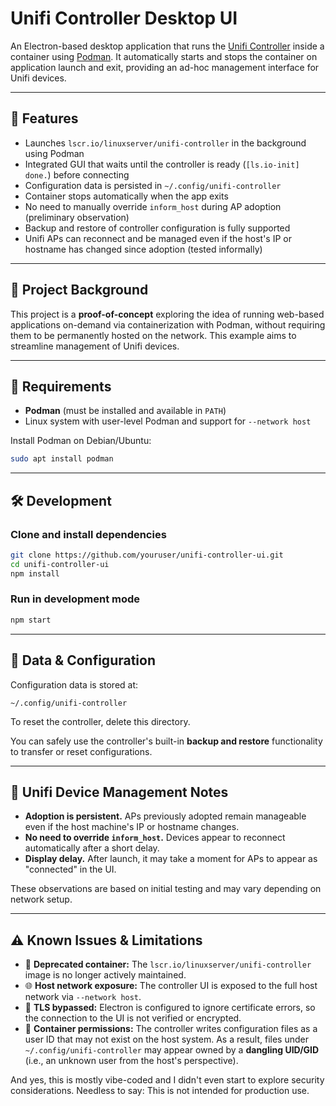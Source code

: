 # Unifi Controller Desktop UI

An Electron-based desktop application that runs the [Unifi Controller](https://www.ui.com/software/) inside a container using [Podman](https://podman.io). It automatically starts and stops the container on application launch and exit, providing an ad-hoc management interface for Unifi devices.

---

## 🚀 Features

- Launches `lscr.io/linuxserver/unifi-controller` in the background using Podman
- Integrated GUI that waits until the controller is ready (`[ls.io-init] done.`) before connecting
- Configuration data is persisted in `~/.config/unifi-controller`
- Container stops automatically when the app exits
- No need to manually override `inform_host` during AP adoption (preliminary observation)
- Backup and restore of controller configuration is fully supported
- Unifi APs can reconnect and be managed even if the host's IP or hostname has changed since adoption (tested informally)

---

## 🧪 Project Background

This project is a **proof-of-concept** exploring the idea of running web-based applications on-demand via containerization with Podman, without requiring them to be permanently hosted on the network. This example aims to streamline management of Unifi devices. 

---

## 🧱 Requirements

- **Podman** (must be installed and available in `PATH`)
- Linux system with user-level Podman and support for `--network host`

Install Podman on Debian/Ubuntu:
```bash
sudo apt install podman
```

---

## 🛠 Development

### Clone and install dependencies
```bash
git clone https://github.com/youruser/unifi-controller-ui.git
cd unifi-controller-ui
npm install
```

### Run in development mode
```bash
npm start
```

---

## 📂 Data & Configuration

Configuration data is stored at:

```
~/.config/unifi-controller
```

To reset the controller, delete this directory.

You can safely use the controller's built-in **backup and restore** functionality to transfer or reset configurations.

---

## 📡 Unifi Device Management Notes

- **Adoption is persistent.** APs previously adopted remain manageable even if the host machine's IP or hostname changes.
- **No need to override `inform_host`.** Devices appear to reconnect automatically after a short delay.
- **Display delay.** After launch, it may take a moment for APs to appear as "connected" in the UI.

These observations are based on initial testing and may vary depending on network setup.

---

## ⚠️ Known Issues & Limitations

- 🧊 **Deprecated container:** The `lscr.io/linuxserver/unifi-controller` image is no longer actively maintained. 
- 🌐 **Host network exposure:** The controller UI is exposed to the full host network via `--network host`.
- 🔐 **TLS bypassed:** Electron is configured to ignore certificate errors, so the connection to the UI is not verified or encrypted.
- 🧾 **Container permissions:** The controller writes configuration files as a user ID that may not exist on the host system. As a result, files under `~/.config/unifi-controller` may appear owned by a **dangling UID/GID** (i.e., an unknown user from the host's perspective).

And yes, this is mostly vibe-coded and I didn't even start to explore security considerations. Needless to say: This is not intended for production use. 
